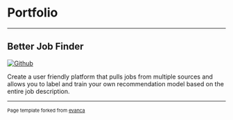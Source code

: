 # Portfolio

---
## Better Job Finder
[![Github](https://img.shields.io/badge/GitHub-View_on_GitHub-blue?style=flat&logo=GitHub)](https://github.com/Taher-Dohadwala/better-job-finder)


Create a user friendly platform that pulls jobs from multiple sources and allows you to label and train your own recommendation model based on the entire job description.

---
<p style="font-size:11px">Page template forked from <a href="https://github.com/evanca/quick-portfolio">evanca</a></p>
<!-- Remove above link if you don't want to attibute -->
